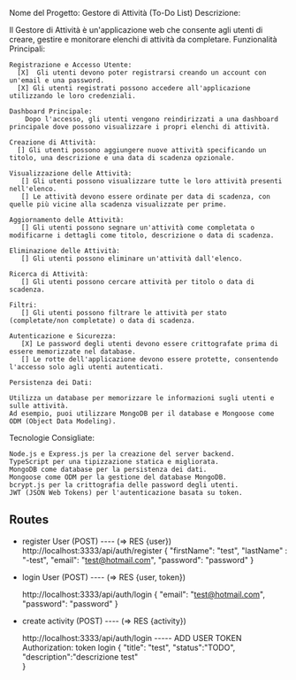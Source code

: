 Nome del Progetto: Gestore di Attività (To-Do List)
Descrizione:

Il Gestore di Attività è un'applicazione web che consente agli utenti di creare, gestire e monitorare elenchi di attività da completare.
Funzionalità Principali:

    Registrazione e Accesso Utente:
      [X]  Gli utenti devono poter registrarsi creando un account con un'email e una password.
      [X] Gli utenti registrati possono accedere all'applicazione utilizzando le loro credenziali.

    Dashboard Principale:
        Dopo l'accesso, gli utenti vengono reindirizzati a una dashboard principale dove possono visualizzare i propri elenchi di attività.

    Creazione di Attività:
      [] Gli utenti possono aggiungere nuove attività specificando un titolo, una descrizione e una data di scadenza opzionale.

    Visualizzazione delle Attività:
       [] Gli utenti possono visualizzare tutte le loro attività presenti nell'elenco.
       [] Le attività devono essere ordinate per data di scadenza, con quelle più vicine alla scadenza visualizzate per prime.

    Aggiornamento delle Attività:
       [] Gli utenti possono segnare un'attività come completata o modificarne i dettagli come titolo, descrizione o data di scadenza.

    Eliminazione delle Attività:
       [] Gli utenti possono eliminare un'attività dall'elenco.

    Ricerca di Attività:
       [] Gli utenti possono cercare attività per titolo o data di scadenza.

    Filtri:
       [] Gli utenti possono filtrare le attività per stato (completate/non completate) o data di scadenza.

    Autenticazione e Sicurezza:
       [X] Le password degli utenti devono essere crittografate prima di essere memorizzate nel database.
       [] Le rotte dell'applicazione devono essere protette, consentendo l'accesso solo agli utenti autenticati.

    Persistenza dei Dati:

    Utilizza un database per memorizzare le informazioni sugli utenti e sulle attività.
    Ad esempio, puoi utilizzare MongoDB per il database e Mongoose come ODM (Object Data Modeling).

Tecnologie Consigliate:

    Node.js e Express.js per la creazione del server backend.
    TypeScript per una tipizzazione statica e migliorata.
    MongoDB come database per la persistenza dei dati.
    Mongoose come ODM per la gestione del database MongoDB.
    bcrypt.js per la crittografia delle password degli utenti.
    JWT (JSON Web Tokens) per l'autenticazione basata su token.


## Routes
- register User (POST) ---- (=> RES {user})
    http://localhost:3333/api/auth/register
{
    "firstName": "test",
    "lastName" : "-test",
    "email": "test@hotmail.com",
    "password": "password"
}



- login User (POST)  ---- (=> RES {user, token})

    http://localhost:3333/api/auth/login
{
    "email": "test@hotmail.com",
    "password": "password"
}

- create activity (POST) ---- (=> RES {activity})

   http://localhost:3333/api/auth/login
   ----- ADD USER TOKEN Authorization: token login
{
    "title": "test",
    "status":"TODO",
    "description":"descrizione test"  
}